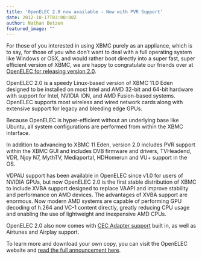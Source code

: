 ```yaml
---
title: 'OpenELEC 2.0 now available - Now with PVR Support'
date: 2012-10-17T03:00:00Z
author: Nathan Betzen
featured_image: ""
---
```

For those of you interested in using XBMC purely as an appliance, which is to say, for those of you who don’t want to deal with a full operating system like Windows or OSX, and would rather boot directly into a super fast, super efficient version of XBMC, we are happy to congratulate our friends over at [OpenELEC for releasing version 2.0](https://openelec.tv/news/22-releases/63-openelec-2-0-released "OpenELEC 2.0").

 OpenELEC 2.0 is a speedy Linux-based version of XBMC 11.0 Eden designed to be installed on most Intel and AMD 32-bit and 64-bit hardware with support for Intel, NVIDIA ION, and AMD Fusion-based systems. OpenELEC supports most wireless and wired network cards along with extensive support for legacy and bleeding edge GPUs.

 Because OpenELEC is hyper-efficient without an underlying base like Ubuntu, all system configurations are performed from within the XBMC interface.

 In addition to advancing to XBMC 11 Eden, version 2.0 includes PVR support within the XBMC GUI and includes DVB firmware and drivers, TVHeadend, VDR, Njoy N7, MythTV, Mediaportal, HDHomerun and VU+ support in the OS.

 VDPAU support has been available in OpenELEC since v1.0 for users of NVIDIA GPUs, but now OpenELEC 2.0 is the first stable distribution of XBMC to include XVBA support designed to replace VAAPI and improve stability and performance on AMD devices. The advantages of XVBA support are enormous. Now modern AMD systems are capable of performing GPU decoding of h.264 and VC-1 content directly, greatly reducing CPU usage and enabling the use of lightweight and inexpensive AMD CPUs.

 OpenELEC 2.0 also now comes with [CEC Adapter support](https://kodi.wiki/natethomas/2011/11/01/the-usb-cec-adapter-is-a-look-into-the-future/ "CEC Adapter review") built in, as well as Airtunes and Airplay support.

 To learn more and download your own copy, you can visit the OpenELEC website and [read the full announcement here](https://openelec.tv/news/22-releases/63-openelec-2-0-released "OpenELEC 2.0 Announcement").

 